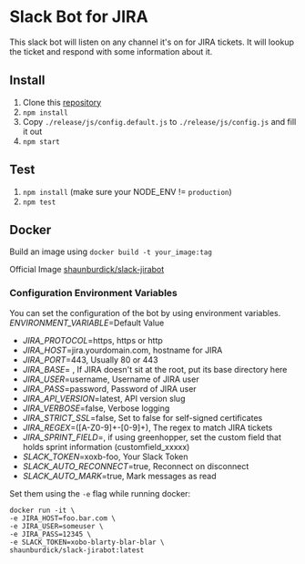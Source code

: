 Slack Bot for JIRA
==================

This slack bot will listen on any channel it's on for JIRA tickets.
It will lookup the ticket and respond with some information about it.

## Install
1. Clone this [repository](https://github.com/shaunburdick/slack-jirabot.git)
2. `npm install`
3. Copy `./release/js/config.default.js` to `./release/js/config.js` and fill it out
4. `npm start`

## Test
1. `npm install` (make sure your NODE_ENV != `production`)
2. `npm test`

## Docker

Build an image using `docker build -t your_image:tag`

Official Image [shaunburdick/slack-jirabot](https://registry.hub.docker.com/u/shaunburdick/slack-jirabot/)

### Configuration Environment Variables
You can set the configuration of the bot by using environment variables.
*ENVIRONMENT_VARIABLE*=Default Value

- *JIRA_PROTOCOL*=https, https or http
- *JIRA_HOST*=jira.yourdomain.com, hostname for JIRA
- *JIRA_PORT*=443, Usually 80 or 443
- *JIRA_BASE*= , If JIRA doesn't sit at the root, put its base directory here
- *JIRA_USER*=username, Username of JIRA user
- *JIRA_PASS*=password, Password of JIRA user
- *JIRA_API_VERSION*=latest, API version slug
- *JIRA_VERBOSE*=false, Verbose logging
- *JIRA_STRICT_SSL*=false, Set to false for self-signed certificates
- *JIRA_REGEX*=([A-Z0-9]+\-[0-9]+), The regex to match JIRA tickets
- *JIRA_SPRINT_FIELD*=, if using greenhopper, set the custom field that holds sprint information (customfield_xxxxx)
- *SLACK_TOKEN*=xoxb-foo, Your Slack Token
- *SLACK_AUTO_RECONNECT*=true, Reconnect on disconnect
- *SLACK_AUTO_MARK*=true, Mark messages as read

Set them using the `-e` flag while running docker:

```
docker run -it \
-e JIRA_HOST=foo.bar.com \
-e JIRA_USER=someuser \
-e JIRA_PASS=12345 \
-e SLACK_TOKEN=xobo-blarty-blar-blar \
shaunburdick/slack-jirabot:latest
```